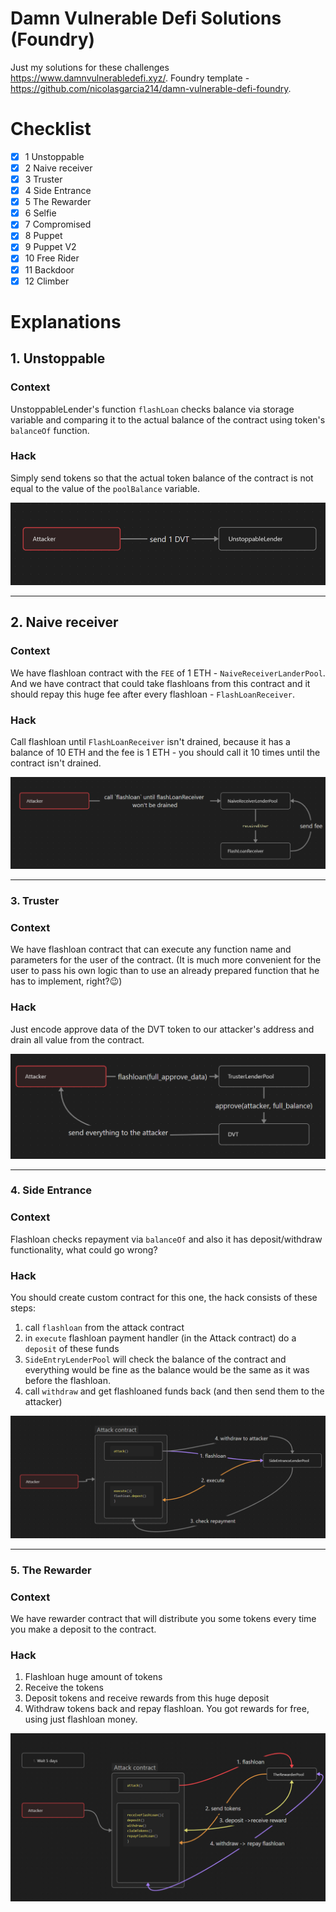 # Damn Vulnerable Defi Solutions (Foundry)

Just my solutions for these challenges https://www.damnvulnerabledefi.xyz/. Foundry template - https://github.com/nicolasgarcia214/damn-vulnerable-defi-foundry.

# Checklist

- [x] 1 Unstoppable
- [x] 2 Naive receiver
- [x] 3 Truster
- [x] 4 Side Entrance
- [x] 5 The Rewarder
- [x] 6 Selfie
- [x] 7 Compromised
- [x] 8 Puppet
- [x] 9 Puppet V2
- [x] 10 Free Rider
- [x] 11 Backdoor
- [x] 12 Climber

# Explanations

## 1. Unstoppable

### Context

UnstoppableLender's function `flashLoan` checks balance via storage variable and comparing it to the actual balance of the contract using token's `balanceOf` function.

### Hack

Simply send tokens so that the actual token balance of the contract is not equal to the value of the `poolBalance` variable.

![Scheme](./assets/1.%20Unstoppable.png)

---

## 2. Naive receiver

### Context

We have flashloan contract with the `FEE` of 1 ETH - `NaiveReceiverLanderPool`. And we have contract that could take flashloans from this contract and it should repay this huge fee after every flashloan - `FlashLoanReceiver`.

### Hack

Call flashloan until `FlashLoanReceiver` isn't drained, because it has a balance of 10 ETH and the fee is 1 ETH - you should call it 10 times until the contract isn't drained.

![Scheme](./assets/2.%20Naive%20Receiver.png)

---

### 3. Truster

### Context

We have flashloan contract that can execute any function name and parameters for the user of the contract. (It is much more convenient for the user to pass his own logic than to use an already prepared function that he has to implement, right?😉)

### Hack

Just encode approve data of the DVT token to our attacker's address and drain all value from the contract.

![Scheme](./assets/3.%20Truster.png)

---

### 4. Side Entrance

### Context

Flashloan checks repayment via `balanceOf` and also it has deposit/withdraw functionality, what could go wrong?

### Hack

You should create custom contract for this one, the hack consists of these steps:

1. call `flashloan` from the attack contract
2. in `execute` flashloan payment handler (in the Attack contract) do a `deposit` of these funds
3. `SideEntryLenderPool` will check the balance of the contract and everything would be fine as the balance would be the same as it was before the flashloan.
4. call `withdraw` and get flashloaned funds back (and then send them to the attacker)

![Scheme](./assets/4.%20Side%20Entrance.png)

---

### 5. The Rewarder

### Context

We have rewarder contract that will distribute you some tokens every time you make a deposit to the contract.

### Hack

1. Flashloan huge amount of tokens
2. Receive the tokens
3. Deposit tokens and receive rewards from this huge deposit
4. Withdraw tokens back and repay flashloan.
   You got rewards for free, using just flashloan money.

![Scheme](./assets/5.%20The%20Rewarder.png)
